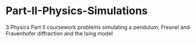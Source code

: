 # Part-II-Physics-Simulations
3 Physics Part II coursework problems simulating a pendulum, Fresnel and Frauenhofer diffraction and the Ising model
